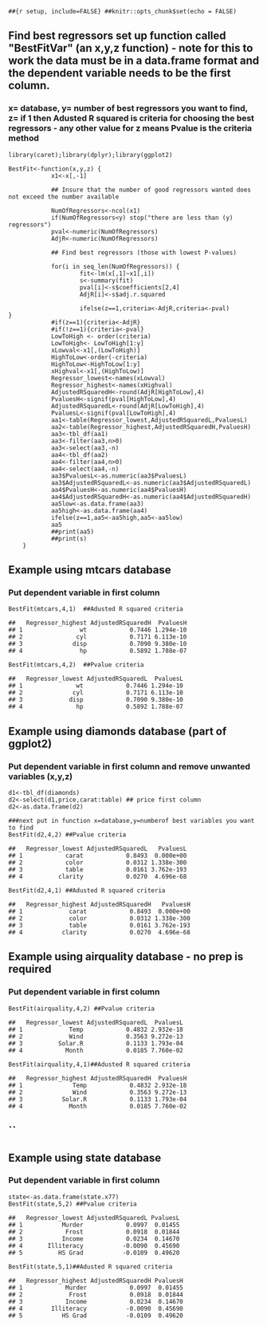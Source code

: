 `##{r setup, include=FALSE} ##knitr::opts_chunk$set(echo = FALSE)`

Find best regressors set up function called "BestFitVar" (an x,y,z function) - note for this to work the data must be in a data.frame format and the dependent variable needs to be the first column.
-----------------------------------------------------------------------------------------------------------------------------------------------------------------------------------------------------

### x= database, y= number of best regressors you want to find, z= if 1 then Adusted R squared is criteria for choosing the best regressors - any other value for z means Pvalue is the criteria method

    library(caret);library(dplyr);library(ggplot2)

    BestFit<-function(x,y,z) {               
                x1<-x[,-1]
                
                ## Insure that the number of good regressors wanted does not exceed the number available
                
                NumOfRegressors<-ncol(x1)
                if(NumOfRegressors<y) stop("there are less than (y) regressors")
                pval<-numeric(NumOfRegressors)
                AdjR<-numeric(NumOfRegressors)
                
                ## Find best regressors (those with lowest P-values)
                
                for(i in seq_len(NumOfRegressors)) {
                        fit<-lm(x[,1]~x1[,i])
                        s<-summary(fit)
                        pval[i]<-s$coefficients[2,4]
                        AdjR[i]<-s$adj.r.squared
                        
                        ifelse(z==1,criteria<-AdjR,criteria<-pval)                        }
                #if(z==1){criteria<-AdjR}
                #if(!z==1){criteria<-pval}                            
                LowToHigh <- order(criteria)
                LowToHigh<- LowToHigh[1:y]
                xLowval<-x1[,(LowToHigh)]
                HighToLow<-order(-criteria)
                HighToLow<-HighToLow[1:y]
                xHighval<-x1[,(HighToLow)]
                Regressor_lowest<-names(xLowval)
                Regressor_highest<-names(xHighval)
                AdjustedRSquaredH<-round(AdjR[HighToLow],4)
                PvaluesH<-signif(pval[HighToLow],4)
                AdjustedRSquaredL<-round(AdjR[LowToHigh],4)
                PvaluesL<-signif(pval[LowToHigh],4)
                aa1<-table(Regressor_lowest,AdjustedRSquaredL,PvaluesL) 
                aa2<-table(Regressor_highest,AdjustedRSquaredH,PvaluesH)
                aa3<-tbl_df(aa1)
                aa3<-filter(aa3,n>0)
                aa3<-select(aa3,-n)
                aa4<-tbl_df(aa2)
                aa4<-filter(aa4,n>0)
                aa4<-select(aa4,-n)
                aa3$PvaluesL<-as.numeric(aa3$PvaluesL)
                aa3$AdjustedRSquaredL<-as.numeric(aa3$AdjustedRSquaredL)
                aa4$PvaluesH<-as.numeric(aa4$PvaluesH)
                aa4$AdjustedRSquaredH<-as.numeric(aa4$AdjustedRSquaredH)
                aa5low<-as.data.frame(aa3)
                aa5high<-as.data.frame(aa4)
                ifelse(z==1,aa5<-aa5high,aa5<-aa5low)
                aa5
                ##print(aa5)
                ##print(s)
        }

Example using mtcars database
-----------------------------

### Put dependent variable in first column

    BestFit(mtcars,4,1)  ##Adusted R squared criteria

    ##   Regressor_highest AdjustedRSquaredH  PvaluesH
    ## 1                wt            0.7446 1.294e-10
    ## 2               cyl            0.7171 6.113e-10
    ## 3              disp            0.7090 9.380e-10
    ## 4                hp            0.5892 1.788e-07

    BestFit(mtcars,4,2)  ##Pvalue criteria

    ##   Regressor_lowest AdjustedRSquaredL  PvaluesL
    ## 1               wt            0.7446 1.294e-10
    ## 2              cyl            0.7171 6.113e-10
    ## 3             disp            0.7090 9.380e-10
    ## 4               hp            0.5892 1.788e-07

Example using diamonds database (part of ggplot2)
-------------------------------------------------

### Put dependent variable in first column and remove unwanted variables (x,y,z)

    d1<-tbl_df(diamonds)
    d2<-select(d1,price,carat:table) ## price first column
    d2<-as.data.frame(d2)

    ###next put in function x=database,y=numberof best variables you want to find
    BestFit(d2,4,2) ##Pvalue criteria

    ##   Regressor_lowest AdjustedRSquaredL   PvaluesL
    ## 1            carat            0.8493  0.000e+00
    ## 2            color            0.0312 1.338e-300
    ## 3            table            0.0161 3.762e-193
    ## 4          clarity            0.0270  4.696e-68

    BestFit(d2,4,1) ##Adusted R squared criteria

    ##   Regressor_highest AdjustedRSquaredH   PvaluesH
    ## 1             carat            0.8493  0.000e+00
    ## 2             color            0.0312 1.338e-300
    ## 3             table            0.0161 3.762e-193
    ## 4           clarity            0.0270  4.696e-68

Example using airquality database - no prep is required
-------------------------------------------------------

### Put dependent variable in first column

    BestFit(airquality,4,2) ##Pvalue criteria

    ##   Regressor_lowest AdjustedRSquaredL  PvaluesL
    ## 1             Temp            0.4832 2.932e-18
    ## 2             Wind            0.3563 9.272e-13
    ## 3          Solar.R            0.1133 1.793e-04
    ## 4            Month            0.0185 7.760e-02

    BestFit(airquality,4,1)##Adusted R squared criteria

    ##   Regressor_highest AdjustedRSquaredH  PvaluesH
    ## 1              Temp            0.4832 2.932e-18
    ## 2              Wind            0.3563 9.272e-13
    ## 3           Solar.R            0.1133 1.793e-04
    ## 4             Month            0.0185 7.760e-02

\`\`
----

Example using state database
----------------------------

### Put dependent variable in first column

    state<-as.data.frame(state.x77)
    BestFit(state,5,2) ##Pvalue criteria

    ##   Regressor_lowest AdjustedRSquaredL PvaluesL
    ## 1           Murder            0.0997  0.01455
    ## 2            Frost            0.0918  0.01844
    ## 3           Income            0.0234  0.14670
    ## 4       Illiteracy           -0.0090  0.45690
    ## 5          HS Grad           -0.0109  0.49620

    BestFit(state,5,1)##Adusted R squared criteria

    ##   Regressor_highest AdjustedRSquaredH PvaluesH
    ## 1            Murder            0.0997  0.01455
    ## 2             Frost            0.0918  0.01844
    ## 3            Income            0.0234  0.14670
    ## 4        Illiteracy           -0.0090  0.45690
    ## 5           HS Grad           -0.0109  0.49620
